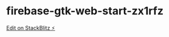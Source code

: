 # firebase-gtk-web-start-zx1rfz

[Edit on StackBlitz ⚡️](https://stackblitz.com/edit/firebase-gtk-web-start-zx1rfz)